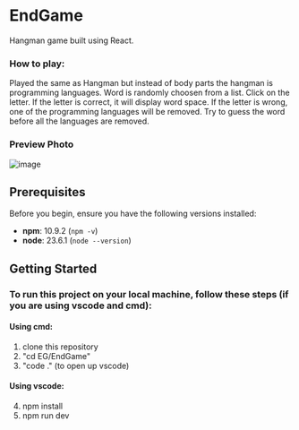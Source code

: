 # EndGame

Hangman game built using React.

### How to play:

Played the same as Hangman but instead of body parts the hangman is programming languages. Word is randomly choosen from a list. Click on the letter. If the letter is correct, it will display word space. If the letter is wrong, one of the programming languages will be removed. Try to guess the word before all the languages are removed.

### Preview Photo
![image](https://github.com/user-attachments/assets/ba22d697-acec-43d7-9819-7a4b409706e6)


## Prerequisites

Before you begin, ensure you have the following versions installed:

- **npm**: 10.9.2 (`npm -v`)
- **node**: 23.6.1 (`node --version`)

## Getting Started

### To run this project on your local machine, follow these steps (if you are using vscode and cmd):

#### Using cmd:

1. clone this repository
2. "cd EG/EndGame"
3. "code ." (to open up vscode)

#### Using vscode:

4. npm install
5. npm run dev

